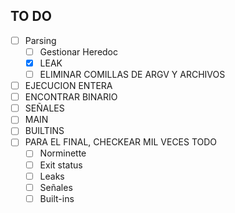 ## TO DO

- [ ]  Parsing
	- [ ]  Gestionar Heredoc
	- [X]  LEAK
	- [ ]  ELIMINAR COMILLAS DE ARGV Y ARCHIVOS
- [ ]  EJECUCION ENTERA
  - [ ] ENCONTRAR BINARIO
- [ ]  SEÑALES
- [ ]  MAIN
- [ ]  BUILTINS
- [ ]  PARA EL FINAL, CHECKEAR MIL VECES TODO
	- [ ] Norminette
	- [ ] Exit status
	- [ ] Leaks
	- [ ] Señales
	- [ ] Built-ins
